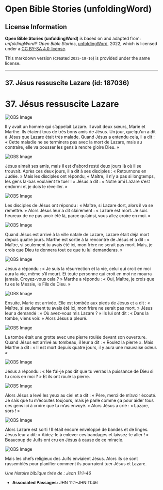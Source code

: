 # Open Bible Stories (unfoldingWord)

## License Information

**Open Bible Stories (unfoldingWord)** is based on and adapted from: _unfoldingWord® Open Bible Stories_, [unfoldingWord](https://unfoldingword.org/utw), 2022, which is licensed under a [CC BY-SA 4.0 license](https://creativecommons.org/licenses/by-sa/4.0/legalcode.en).

This markdown version (created `2025-10-16`) is provided under the same license.



--------------------------------

## 37. Jésus ressuscite Lazare (id: 187036)

37\. Jésus ressuscite Lazare
============================

![OBS Image](https://cdn.aquifer.bible/aquifer-content/resources/UWOBS/jpg/360px/obs-en-37-01.jpg)

Il y avait un homme qui s’appelait Lazare. Il avait deux sœurs, Marie et Marthe. Ils étaient tous de très bons amis de Jésus. Un jour, quelqu’un a dit à Jésus que Lazare était très malade. Quand Jésus a entendu cela, il a dit : « Cette maladie ne se terminera pas avec la mort de Lazare, mais au contraire, elle va pousser les gens à rendre gloire Dieu. »

![OBS Image](https://cdn.aquifer.bible/aquifer-content/resources/UWOBS/jpg/360px/obs-en-37-02.jpg)

Jésus aimait ses amis, mais il est d'abord resté deux jours là où il se trouvait. Après ces deux jours, il a dit à ses disciples : « Retournons en Judée. » Mais les disciples ont répondu, « Maître, il n’y a pas si longtemps, les gens là\-bas voulaient te tuer ! » Jésus a dit : « Notre ami Lazare s’est endormi et je dois le réveiller. »

![OBS Image](https://cdn.aquifer.bible/aquifer-content/resources/UWOBS/jpg/360px/obs-en-37-03.jpg)

Les disciples de Jésus ont répondu : « Maître, si Lazare dort, alors il va se remettre. » Alors Jésus leur a dit clairement : « Lazare est mort. Je suis heureux de ne pas avoir été là, parce qu’ainsi, vous allez croire en moi. »

![OBS Image](https://cdn.aquifer.bible/aquifer-content/resources/UWOBS/jpg/360px/obs-en-37-04.jpg)

Quand Jésus est arrivé à la ville natale de Lazare, Lazare était déjà mort depuis quatre jours. Marthe est sortie à la rencontre de Jésus et a dit : « Maître, si seulement tu avais été ici, mon frère ne serait pas mort. Mais, je crois que Dieu te donnera tout ce que tu lui demanderas. »

![OBS Image](https://cdn.aquifer.bible/aquifer-content/resources/UWOBS/jpg/360px/obs-en-37-05.jpg)

Jésus a répondu : « Je suis la résurrection et la vie, celui qui croit en moi aura la vie, même s’il meurt. Et toute personne qui croit en moi ne mourra jamais. Croyez\-vous cela ? » Marthe a répondu : « Oui, Maître, je crois que tu es le Messie, le Fils de Dieu. »

![OBS Image](https://cdn.aquifer.bible/aquifer-content/resources/UWOBS/jpg/360px/obs-en-37-06.jpg)

Ensuite, Marie est arrivée. Elle est tombée aux pieds de Jésus et a dit : « Maître, si seulement tu avais été ici, mon frère ne serait pas mort. » Jésus leur a demandé : « Où avez\-vous mis Lazare ? » Ils lui ont dit : « Dans la tombe, viens voir. » Alors Jésus a pleuré.

![OBS Image](https://cdn.aquifer.bible/aquifer-content/resources/UWOBS/jpg/360px/obs-en-37-07.jpg)

La tombe était une grotte avec une pierre roulée devant son ouverture. Quand Jésus est arrivé au tombeau, il leur a dit : « Roulez la pierre ». Mais Marthe a dit : « Il est mort depuis quatre jours, il y aura une mauvaise odeur. »

![OBS Image](https://cdn.aquifer.bible/aquifer-content/resources/UWOBS/jpg/360px/obs-en-37-08.jpg)

Jésus a répondu : « Ne t’ai\-je pas dit que tu verras la puissance de Dieu si tu crois en moi ? » Et ils ont roulé la pierre.

![OBS Image](https://cdn.aquifer.bible/aquifer-content/resources/UWOBS/jpg/360px/obs-en-37-09.jpg)

Alors Jésus a levé les yeux au ciel et a dit : « Père, merci de m’avoir écouté. Je sais que tu m’écoutes toujours, mais je parle comme ça pour aider tous ces gens ici à croire que tu m’as envoyé. » Alors Jésus a crié : « Lazare, sors ! »

![OBS Image](https://cdn.aquifer.bible/aquifer-content/resources/UWOBS/jpg/360px/obs-en-37-10.jpg)

Alors Lazare est sorti ! Il était encore enveloppé de bandes et de linges. Jésus leur a dit: « Aidez\-le à enlever ces bandages et laissez\-le aller ! » Beaucoup de Juifs ont cru en Jésus à cause de ce miracle.

![OBS Image](https://cdn.aquifer.bible/aquifer-content/resources/UWOBS/jpg/360px/obs-en-37-11.jpg)

Mais les chefs religieux des Juifs enviaient Jésus. Alors ils se sont rassemblés pour planifier comment ils pourraient tuer Jésus et Lazare.

*Une histoire biblique tirée de : Jean 11:1–46*

* **Associated Passages:** JHN 11:1–JHN 11:46


